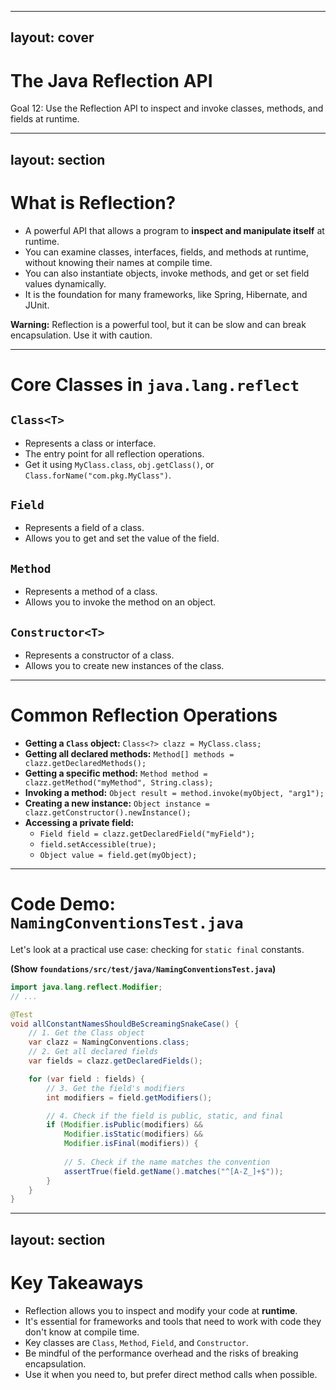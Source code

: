 
---
layout: cover
--- 

# The Java Reflection API

<div class="pt-12">
  <span class="px-2 py-1 rounded">
    Goal 12: Use the Reflection API to inspect and invoke classes, methods, and fields at runtime.
  </span>
</div>

---
layout: section
---

# What is Reflection?

<v-clicks>

- A powerful API that allows a program to **inspect and manipulate itself** at runtime.
- You can examine classes, interfaces, fields, and methods at runtime, without knowing their names at compile time.
- You can also instantiate objects, invoke methods, and get or set field values dynamically.
- It is the foundation for many frameworks, like Spring, Hibernate, and JUnit.

</v-clicks>

<div class="mt-8">
<v-click>

**Warning:** Reflection is a powerful tool, but it can be slow and can break encapsulation. Use it with caution.

</v-click>
</div>

---

# Core Classes in `java.lang.reflect`

<div class="grid grid-cols-2 gap-8">

<div>

## **`Class<T>`**
- Represents a class or interface.
- The entry point for all reflection operations.
- Get it using `MyClass.class`, `obj.getClass()`, or `Class.forName("com.pkg.MyClass")`.

## **`Field`**
- Represents a field of a class.
- Allows you to get and set the value of the field.

</div>

<div>

## **`Method`**
- Represents a method of a class.
- Allows you to invoke the method on an object.

## **`Constructor<T>`**
- Represents a constructor of a class.
- Allows you to create new instances of the class.

</div>

</div>

---

# Common Reflection Operations

<v-clicks>

- **Getting a `Class` object:** `Class<?> clazz = MyClass.class;`
- **Getting all declared methods:** `Method[] methods = clazz.getDeclaredMethods();`
- **Getting a specific method:** `Method method = clazz.getMethod("myMethod", String.class);`
- **Invoking a method:** `Object result = method.invoke(myObject, "arg1");`
- **Creating a new instance:** `Object instance = clazz.getConstructor().newInstance();`
- **Accessing a private field:**
  - `Field field = clazz.getDeclaredField("myField");`
  - `field.setAccessible(true);`
  - `Object value = field.get(myObject);`

</v-clicks>

---

# Code Demo: `NamingConventionsTest.java`

Let's look at a practical use case: checking for `static final` constants.

**(Show `foundations/src/test/java/NamingConventionsTest.java`)**

```java
import java.lang.reflect.Modifier;
// ...

@Test
void allConstantNamesShouldBeScreamingSnakeCase() {
    // 1. Get the Class object
    var clazz = NamingConventions.class;
    // 2. Get all declared fields
    var fields = clazz.getDeclaredFields();

    for (var field : fields) {
        // 3. Get the field's modifiers
        int modifiers = field.getModifiers();

        // 4. Check if the field is public, static, and final
        if (Modifier.isPublic(modifiers) && 
            Modifier.isStatic(modifiers) && 
            Modifier.isFinal(modifiers)) {
            
            // 5. Check if the name matches the convention
            assertTrue(field.getName().matches("^[A-Z_]+$"));
        }
    }
}
```

---
layout: section
---

# Key Takeaways

<v-clicks>

- Reflection allows you to inspect and modify your code at **runtime**.
- It's essential for frameworks and tools that need to work with code they don't know at compile time.
- Key classes are `Class`, `Method`, `Field`, and `Constructor`.
- Be mindful of the performance overhead and the risks of breaking encapsulation.
- Use it when you need to, but prefer direct method calls when possible.

</v-clicks>

